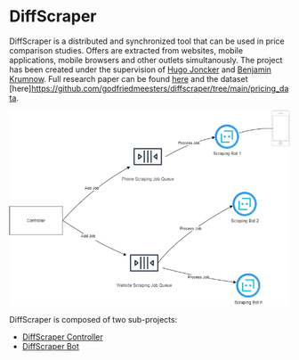 # DiffScraper

DiffScraper is a distributed and synchronized tool that can be used in price comparison studies.  Offers are extracted from websites, mobile applications, mobile browsers and other outlets simultanously. The project has been created under the supervision of [Hugo Joncker](http://www.open.ou.nl/hjo/) and [Benjamin Krumnow](https://blogs.gm.fh-koeln.de/ktds/en/team-en/benjamin-krumnow/). Full research paper can be found [here](http://www.open.ou.nl/hjo/supervision/2021-godfried-meesters-msc-thesis.pdf) and the dataset [here]https://github.com/godfriedmeesters/diffscraper/tree/main/pricing_data.

![Diagram](https://github.com/godfriedmeesters/diffscraper/blob/main/messageDriven.png?raw=true)


DiffScraper is composed of two sub-projects:
- [DiffScraper Controller](https://github.com/godfriedmeesters/controller "DiffScraper Controller")
- [DiffScraper Bot](https://github.com/godfriedmeesters/scraper "DiffScraper Bot")



